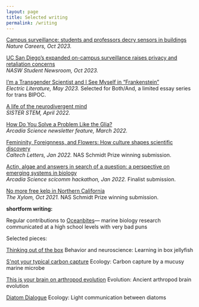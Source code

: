 ```yaml
---
layout: page
title: Selected writing
permalink: /writing
---
```


[Campus surveillance: students and professors decry sensors in buildings](https://www.nature.com/articles/d41586-023-03287-w)\
_Nature Careers, Oct 2023._

[UC San Diego’s expanded on-campus surveillance raises privacy and retaliation concerns](https://www.nasw.org/article/nasw-science-writers-education-committee-2023-perlman-program-fayth-tan)\
_NASW Student Newsroom, Oct 2023._ 

[I’m a Transgender Scientist and I See Myself in “Frankenstein”](https://electricliterature.com/im-a-transgender-scientist-and-i-see-myself-in-frankenstein/)\
_Electric Literature, May 2023._ Selected for Both/And, a limited essay series for trans BIPOC.

[A life of the neurodivergent mind](https://sisterstem.org/2022/04/14/a-life-of-the-neurodivergent-mind/)\
_SISTER STEM, April 2022._ 

[How Do You Solve a Problem Like the Glia?](https://mailchi.mp/arcadia.science/how-do-you-solve-a-problem-like-the-glia)\
_Arcadia Science newsletter feature, March 2022._

[Femininity, Foreignness, and Flowers: How culture shapes scientific discovery](https://caltechletters.org/viewpoints/orchids-science-and-culture)\
_Caltech Letters, Jan 2022._ NAS Schmidt Prize winning submission.

[Actin, algae and answers in search of a question: a 
perspective on emerging systems in biology](https://pdfhost.io/v/Kkj8SmY3b_Actin_algae_and_answers_in_search_of_a_question_Tan)\
_Arcadia Science scicomm hackathon, Jan 2022._ Finalist submission.

[No more free kelp in Northern California](https://www.thexylom.com/post/no-more-free-kelp-in-northern-california)\
_The Xylom, Oct 2021._ NAS Schmidt Prize winning submission.

**shortform writing:**

Regular contributions to [Oceanbites](https://oceanbites.org/author/ftan/)— marine biology research communicated at a high school levels with very bad puns 

Selected pieces:

[Thinking out of the box](https://oceanbites.org/thinking-out-of-the-box/)
Behavior and neuroscience: Learning in box jellyfish

[S'not your typical carbon capture](https://oceanbites.org/snot-your-typical-carbon-capture/)
Ecology: Carbon capture by a mucusy marine microbe

[This is your brain on arthropod evolution](https://oceanbites.org/this-is-your-brain-on-arthropod-evolution/)
Evolution: Ancient arthropod brain evolution

[Diatom Dialogue](https://oceanbites.org/diatom-dialogue/)
Ecology: Light communication between diatoms
